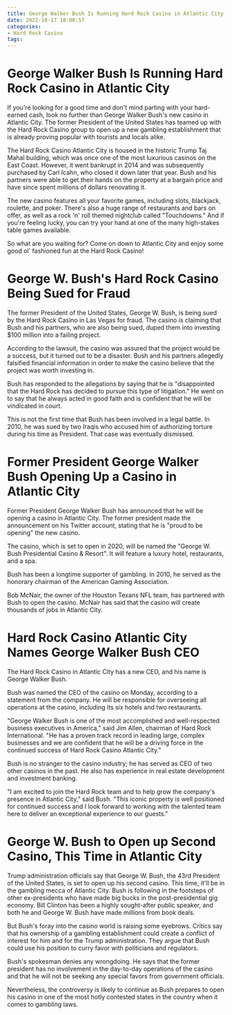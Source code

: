 ```yaml
---
title: George Walker Bush Is Running Hard Rock Casino in Atlantic City
date: 2022-10-17 18:08:57
categories:
- Hard Rock Casino
tags:
---
```



#  George Walker Bush Is Running Hard Rock Casino in Atlantic City

If you're looking for a good time and don't mind parting with your hard-earned cash, look no further than George Walker Bush's new casino in Atlantic City. The former President of the United States has teamed up with the Hard Rock Casino group to open up a new gambling establishment that is already proving popular with tourists and locals alike.

The Hard Rock Casino Atlantic City is housed in the historic Trump Taj Mahal building, which was once one of the most luxurious casinos on the East Coast. However, it went bankrupt in 2014 and was subsequently purchased by Carl Icahn, who closed it down later that year. Bush and his partners were able to get their hands on the property at a bargain price and have since spent millions of dollars renovating it.

The new casino features all your favorite games, including slots, blackjack, roulette, and poker. There's also a huge range of restaurants and bars on offer, as well as a rock 'n' roll themed nightclub called "Touchdowns." And if you're feeling lucky, you can try your hand at one of the many high-stakes table games available.

So what are you waiting for? Come on down to Atlantic City and enjoy some good ol' fashioned fun at the Hard Rock Casino!

#  George W. Bush's Hard Rock Casino Being Sued for Fraud

The former President of the United States, George W. Bush, is being sued by the Hard Rock Casino in Las Vegas for fraud. The casino is claiming that Bush and his partners, who are also being sued, duped them into investing $100 million into a failing project.

According to the lawsuit, the casino was assured that the project would be a success, but it turned out to be a disaster. Bush and his partners allegedly falsified financial information in order to make the casino believe that the project was worth investing in.

Bush has responded to the allegations by saying that he is "disappointed that the Hard Rock has decided to pursue this type of litigation." He went on to say that he always acted in good faith and is confident that he will be vindicated in court.

This is not the first time that Bush has been involved in a legal battle. In 2010, he was sued by two Iraqis who accused him of authorizing torture during his time as President. That case was eventually dismissed.

#  Former President George Walker Bush Opening Up a Casino in Atlantic City

Former President George Walker Bush has announced that he will be opening a casino in Atlantic City. The former president made the announcement on his Twitter account, stating that he is "proud to be opening" the new casino.

The casino, which is set to open in 2020, will be named the "George W. Bush Presidential Casino & Resort". It will feature a luxury hotel, restaurants, and a spa.

Bush has been a longtime supporter of gambling. In 2010, he served as the honorary chairman of the American Gaming Association.

Bob McNair, the owner of the Houston Texans NFL team, has partnered with Bush to open the casino. McNair has said that the casino will create thousands of jobs in Atlantic City.

#  Hard Rock Casino Atlantic City Names George Walker Bush CEO 

The Hard Rock Casino in Atlantic City has a new CEO, and his name is George Walker Bush.

Bush was named the CEO of the casino on Monday, according to a statement from the company. He will be responsible for overseeing all operations at the casino, including its six hotels and two restaurants.

"George Walker Bush is one of the most accomplished and well-respected business executives in America," said Jim Allen, chairman of Hard Rock International. "He has a proven track record in leading large, complex businesses and we are confident that he will be a driving force in the continued success of Hard Rock Casino Atlantic City."

Bush is no stranger to the casino industry; he has served as CEO of two other casinos in the past. He also has experience in real estate development and investment banking.

"I am excited to join the Hard Rock team and to help grow the company's presence in Atlantic City," said Bush. "This iconic property is well positioned for continued success and I look forward to working with the talented team here to deliver an exceptional experience to our guests."

#  George W. Bush to Open up Second Casino, This Time in Atlantic City
Trump administration officials say that George W. Bush, the 43rd President of the United States, is set to open up his second casino. This time, it'll be in the gambling mecca of Atlantic City.
Bush is following in the footsteps of other ex-presidents who have made big bucks in the post-presidential gig economy. Bill Clinton has been a highly sought-after public speaker, and both he and George W. Bush have made millions from book deals.

But Bush's foray into the casino world is raising some eyebrows. Critics say that his ownership of a gambling establishment could create a conflict of interest for him and for the Trump administration. They argue that Bush could use his position to curry favor with politicians and regulators.

Bush's spokesman denies any wrongdoing. He says that the former president has no involvement in the day-to-day operations of the casino and that he will not be seeking any special favors from government officials.

Nevertheless, the controversy is likely to continue as Bush prepares to open his casino in one of the most hotly contested states in the country when it comes to gambling laws.